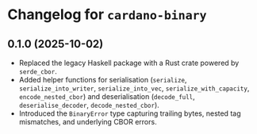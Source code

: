 # Changelog for `cardano-binary`

## 0.1.0 (2025-10-02)

- Replaced the legacy Haskell package with a Rust crate powered by
  `serde_cbor`.
- Added helper functions for serialisation (`serialize`,
  `serialize_into_writer`, `serialize_into_vec`, `serialize_with_capacity`,
  `encode_nested_cbor`) and deserialisation
  (`decode_full`, `deserialise_decoder`, `decode_nested_cbor`).
- Introduced the `BinaryError` type capturing trailing bytes, nested tag
  mismatches, and underlying CBOR errors.

